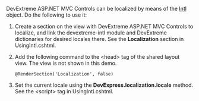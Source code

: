 DevExtreme ASP.NET MVC Controls can be localized by means of the [Intl][0] object. Do the following to use it:  

1. Create a section on the view with DevExtreme ASP.NET MVC Controls to localize, and link the devextreme-intl module and DevExtreme dictionaries for desired locales there. See the **Localization** section in UsingIntl.cshtml.
2. Add the following command to the <head\> tag of the shared layout view. The view is not shown in this demo. 

    `@RenderSection('Localization', false)`
	
3. Set the current locale using the **DevExpress.localization.locale** method. See the <script\> tag in UsingIntl.cshtml.

[0]: https://developer.mozilla.org/en/docs/Web/JavaScript/Reference/Global_Objects/Intl